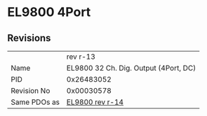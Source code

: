 # EL9800 4Port

## Revisions
<table>
<tr>
<td></td>
<td>rev r-13</td>
</tr>
<tr>
<td>Name</td>
<td>EL9800 32 Ch. Dig. Output (4Port, DC)</td>
</tr>
<tr>
<td>PID</td>
<td>0x26483052</td>
</tr>
<tr>
<td>Revision No</td>
<td>0x00030578</td>
</tr>
<tr>
<td>Same PDOs as</td>
<td><a href="EL9800.md">EL9800 rev r-14</a></td>
</tr>
</table>
